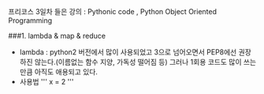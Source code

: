 프리코스 3일차 들은 강의 : Pythonic code , Python Object Oriented Programming

###1. lambda & map & reduce
- lambda : python2 버전에서 많이 사용되었고 3으로 넘어오면서 PEP8에선 권장하진 않는다.(이름없는 함수 지양, 가독성 떨어짐 등) 그러나 1회용 코드도 많이 쓰는 만큼 아직도 애용되고 있다.
- 사용법 ''' x = 2 
'''
